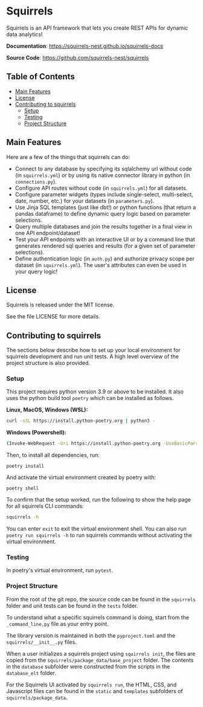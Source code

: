 # Squirrels

Squirrels is an API framework that lets you create REST APIs for dynamic data analytics!

**Documentation**: <a href="https://squirrels-nest.github.io/squirrels-docs" target="_blank">https://squirrels-nest.github.io/squirrels-docs</a>

**Source Code**: <a href="https://github.com/squirrels-nest/squirrels" target="_blank">https://github.com/squirrels-nest/squirrels</a>

## Table of Contents

- [Main Features](#main-features)
- [License](#license)
- [Contributing to squirrels](#contributing-to-squirrels)
    - [Setup](#setup)
    - [Testing](#testing)
    - [Project Structure](#project-structure)

## Main Features

Here are a few of the things that squirrels can do:

- Connect to any database by specifying its sqlalchemy url without code (in `squirrels.yml`) or by using its native connector library in python (in `connections.py`).
- Configure API routes without code (in `squirrels.yml`) for all datasets.
- Configure parameter widgets (types include single-select, multi-select, date, number, etc.) for your datasets (in `parameters.py`).
- Use Jinja SQL templates (just like dbt!) or python functions (that return a pandas dataframe) to define dynamic query logic based on parameter selections.
- Query multiple databases and join the results together in a final view in one API endpoint/dataset!
- Test your API endpoints with an interactive UI or by a command line that generates rendered sql queries and results (for a given set of parameter selections).
- Define authentication logic (in `auth.py`) and authorize privacy scope per dataset (in `squirrels.yml`). The user's attributes can even be used in your query logic!

## License

Squirrels is released under the MIT license.

See the file LICENSE for more details.

## Contributing to squirrels

The sections below describe how to set up your local environment for squirrels development and run unit tests. A high level overview of the project structure is also provided.

### Setup

This project requires python version 3.9 or above to be installed. It also uses the python build tool `poetry` which can be installed as follows.

**Linux, MacOS, Windows (WSL):**

```bash
curl -sSL https://install.python-poetry.org | python3 -
```

**Windows (Powershell):**

```bash
(Invoke-WebRequest -Uri https://install.python-poetry.org -UseBasicParsing).Content | py -
```

Then, to install all dependencies, run:

```
poetry install
```

And activate the virtual environment created by poetry with:

```
poetry shell
```

To confirm that the setup worked, run the following to show the help page for all squirrels CLI commands:

```bash
squirrels -h
```

You can enter `exit` to exit the virtual environment shell. You can also run `poetry run squirrels -h` to run squirrels commands without activating the virtual environment.

### Testing

In poetry's virtual environment, run `pytest`.

### Project Structure

From the root of the git repo, the source code can be found in the `squirrels` folder and unit tests can be found in the `tests` folder.

To understand what a specific squirrels command is doing, start from the `_command_line.py` file as your entry point.

The library version is maintained in both the `pyproject.toml` and the `squirrels/__init__.py` files.

When a user initializes a squirrels project using `squirrels init`, the files are copied from the `squirrels/package_data/base_project` folder. The contents in the `database` subfolder were constructed from the scripts in the `database_elt` folder.

For the Squirrels UI activated by `squirrels run`, the HTML, CSS, and Javascript files can be found in the `static` and `templates` subfolders of `squirrels/package_data`.
